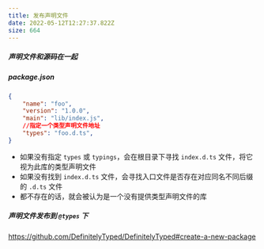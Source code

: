 ```yaml
---
title: 发布声明文件
date: 2022-05-12T12:27:37.822Z
size: 664
---
```

##### 声明文件和源码在一起

##### package.json

```json
{
    "name": "foo",
    "version": "1.0.0",
    "main": "lib/index.js",
  	//指定一个类型声明文件地址
    "types": "foo.d.ts",
}
```

- 如果没有指定 `types` 或 `typings`，会在根目录下寻找 `index.d.ts` 文件，将它视为此库的类型声明文件
- 如果没有找到 `index.d.ts` 文件，会寻找入口文件是否存在对应同名不同后缀的 `.d.ts` 文件
- 都不存在的话，就会被认为是一个没有提供类型声明文件的库



##### 声明文件发布到 `@types` 下

https://github.com/DefinitelyTyped/DefinitelyTyped#create-a-new-package
